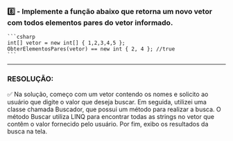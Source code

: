 ### 8️⃣ - Implemente a função abaixo que retorna um novo vetor com todos elementos pares do vetor informado.
    ```csharp
    int[] vetor = new int[] { 1,2,3,4,5 };
    ObterElementosPares(vetor) == new int { 2, 4 }; //true 
    ```
-----

### RESOLUÇÃO: 
✅ Na solução, começo com um vetor contendo os nomes e solicito ao usuário que digite o valor que deseja buscar. Em seguida, utilizei uma classe chamada Buscador, que possui um método para realizar a busca. O método Buscar utiliza LINQ para encontrar todas as strings no vetor que contêm o valor fornecido pelo usuário. Por fim, exibo os resultados da busca na tela. 